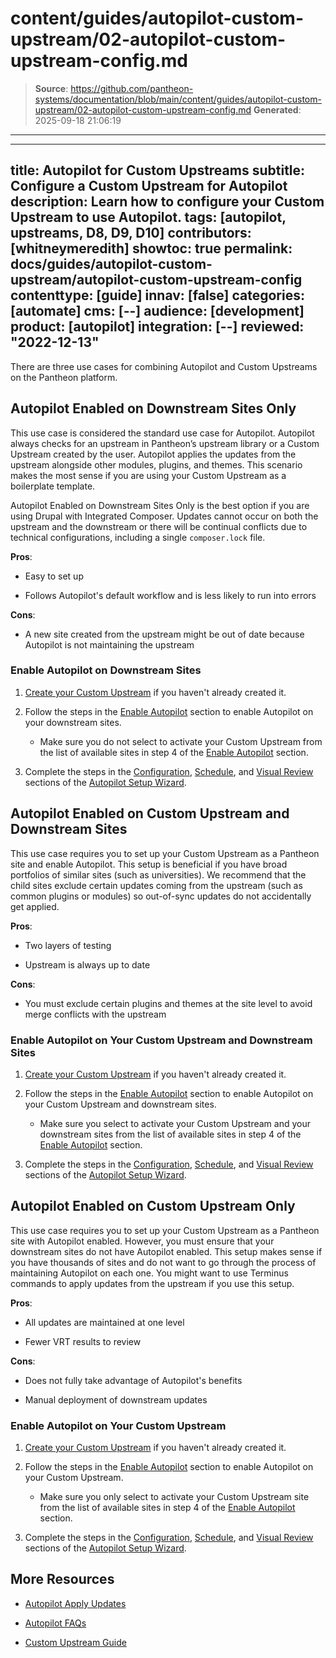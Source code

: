 # content/guides/autopilot-custom-upstream/02-autopilot-custom-upstream-config.md

> **Source**: https://github.com/pantheon-systems/documentation/blob/main/content/guides/autopilot-custom-upstream/02-autopilot-custom-upstream-config.md
> **Generated**: 2025-09-18 21:06:19

---

---
title: Autopilot for Custom Upstreams
subtitle: Configure a Custom Upstream for Autopilot
description: Learn how to configure your Custom Upstream to use Autopilot.
tags: [autopilot, upstreams, D8, D9, D10]
contributors: [whitneymeredith]
showtoc: true
permalink: docs/guides/autopilot-custom-upstream/autopilot-custom-upstream-config
contenttype: [guide]
innav: [false]
categories: [automate]
cms: [--]
audience: [development]
product: [autopilot]
integration: [--]
reviewed: "2022-12-13"
---

There are three use cases for combining Autopilot and Custom Upstreams on the Pantheon platform.

## Autopilot Enabled on Downstream Sites Only

This use case is considered the standard use case for Autopilot. Autopilot always checks for an upstream in Pantheon’s upstream library or a Custom Upstream created by the user. Autopilot applies the updates from the upstream alongside other modules, plugins, and themes. This scenario makes the most sense if you are using your Custom Upstream as a boilerplate template.

<Alert title="Note: Drupal Users"  type="info" >

Autopilot Enabled on Downstream Sites Only is the best option if you are using Drupal with Integrated Composer. Updates cannot occur on both the upstream and the downstream or there will be continual conflicts due to technical configurations, including a single `composer.lock` file.

</Alert>

**Pros**:

- Easy to set up

- Follows Autopilot's default workflow and is less likely to run into errors

**Cons**:

- A new site created from the upstream might be out of date because Autopilot is not maintaining the upstream

### Enable Autopilot on Downstream Sites

1. [Create your Custom Upstream](/guides/autopilot-custom-upstream) if you haven't already created it.

1. Follow the steps in the [Enable Autopilot](/guides/autopilot/enable-autopilot/#enable-autopilot) section to enable Autopilot on your downstream sites.

    - Make sure you do not select to activate your Custom Upstream from the list of available sites in step 4 of the [Enable Autopilot](/guides/autopilot/enable-autopilot/#enable-autopilot) section.

1. Complete the steps in the [Configuration](/guides/autopilot/enable-autopilot/#configuration), [Schedule](/guides/autopilot/enable-autopilot/#configuration), and [Visual Review](/guides/autopilot/enable-autopilot/#visual-review) sections of the [Autopilot Setup Wizard](/guides/autopilot/enable-autopilot/#autopilot-setup-wizard).

## Autopilot Enabled on Custom Upstream and Downstream Sites

This use case requires you to set up your Custom Upstream as a Pantheon site and enable Autopilot. This setup is beneficial if you have broad portfolios of similar sites (such as universities). We recommend that the child sites exclude certain updates coming from the upstream (such as common plugins or modules) so out-of-sync updates do not accidentally get applied.

**Pros**:

- Two layers of testing

- Upstream is always up to date

**Cons**:

- You must exclude certain plugins and themes at the site level to avoid merge conflicts with the upstream

### Enable Autopilot on Your Custom Upstream and Downstream Sites

1. [Create your Custom Upstream](/guides/custom-upstream/create-custom-upstream) if you haven't already created it.

1. Follow the steps in the [Enable Autopilot](/guides/autopilot/enable-autopilot/#enable-autopilot) section to enable Autopilot on your Custom Upstream and downstream sites.

    - Make sure you select to activate your Custom Upstream and your downstream sites from the list of available sites in step 4 of the [Enable Autopilot](/guides/autopilot/enable-autopilot/#enable-autopilot) section.

1. Complete the steps in the [Configuration](/guides/autopilot/enable-autopilot/#configuration), [Schedule](/guides/autopilot/enable-autopilot/#configuration), and [Visual Review](/guides/autopilot/enable-autopilot/#visual-review) sections of the [Autopilot Setup Wizard](/guides/autopilot/enable-autopilot/#autopilot-setup-wizard).


## Autopilot Enabled on Custom Upstream Only

This use case requires you to set up your Custom Upstream as a Pantheon site with Autopilot enabled. However, you must ensure that your downstream sites do not have Autopilot enabled. This setup makes sense if you have thousands of sites and do not want to go through the process of maintaining Autopilot on each one. You might want to use Terminus commands to apply updates from the upstream if you use this setup.

**Pros**:

- All updates are maintained at one level

- Fewer VRT results to review

**Cons**:

- Does not fully take advantage of Autopilot's benefits

- Manual deployment of downstream updates

### Enable Autopilot on Your Custom Upstream

1. [Create your Custom Upstream](/guides/custom-upstream/create-custom-upstream) if you haven't already created it.

1. Follow the steps in the [Enable Autopilot](/guides/autopilot/enable-autopilot/#enable-autopilot) section to enable Autopilot on your Custom Upstream.

    - Make sure you only select to activate your Custom Upstream site from the list of available sites in step 4 of the [Enable Autopilot](/guides/autopilot/enable-autopilot/#enable-autopilot) section.

1. Complete the steps in the [Configuration](/guides/autopilot/enable-autopilot/#configuration), [Schedule](/guides/autopilot/enable-autopilot/#configuration), and [Visual Review](/guides/autopilot/enable-autopilot/#visual-review) sections of the [Autopilot Setup Wizard](/guides/autopilot/enable-autopilot/#autopilot-setup-wizard).


## More Resources

- [Autopilot Apply Updates](/guides/autopilot/apply-updates/)

- [Autopilot FAQs](/guides/autopilot/apply-updates/)

- [Custom Upstream Guide](/guides/custom-upstream)